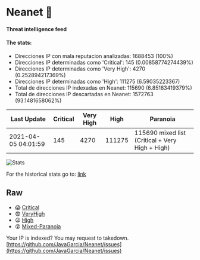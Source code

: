 # Neanet :hocho:
#### Threat intelligence feed
#### The stats:

- Direcciones IP con mala reputacion analizadas: 1688453 (100%)
- Direcciones IP determinadas como 'Critical':  145 (0.00858774274439%)
- Direcciones IP determinadas como 'Very High':  4270 (0.252894217369%)
- Direcciones IP determinadas como 'High':  111275 (6.59035223367)
- Total de direcciones IP indexadas en Neanet:  115690 (6.85183419379%)
- Total de direcciones IP descartadas en Neanet:  1572763 (93.1481658062%)

| Last Update | Critical | Very High | High | Paranoia |
| --- | --- | --- | --- | --- |
| 2021-04-05 04:01:59 | 145 | 4270 | 111275 | 115690 mixed list (Critical + Very High + High)|

![Stats](https://docs.google.com/spreadsheets/d/e/2PACX-1vSnaNMIXVabIpDJjufMlzH7poXnshF3mgd8Is1g9ytUEzVsP5my4Trn8f-xkoLLQ38xpL3HtmUexLo6/pubchart?oid=501124687&format=image)

For the historical stats go to: [link](/stats.csv)
## Raw
- :scream: [Critical](https://raw.githubusercontent.com/JavaGarcia/Neanet/master/blacklists/neanet_critical.txt)
- :fearful: [VeryHigh](https://raw.githubusercontent.com/JavaGarcia/Neanet/master/blacklists/neanet_veryHigh.txtt)
- :frowning: [High](https://raw.githubusercontent.com/JavaGarcia/Neanet/master/blacklists/neanet_high.txt)
- :dizzy_face: [Mixed-Paranoia](https://raw.githubusercontent.com/JavaGarcia/Neanet/master/blacklists/neanet_all.txt)


Your IP is indexed? You may request to takedown. [https://github.com/JavaGarcia/Neanet/issues](https://github.com/JavaGarcia/Neanet/issues)



















































































































































































































































































































































































































































































































































































































































































































































































































































































































































































































































































































































































































































































































































































































































































































































































































































































































































































































































































































































































































































































































































































































































































































































































































































































































































































































































































































































































































































































































































































































































































































































































































































































































































































































































































































































































































































































































































































































































































































































































































































































































































































































































































































































































































































































































































































































































































































































































































































































































































































































































































































































































































































































































































































































































































































































































